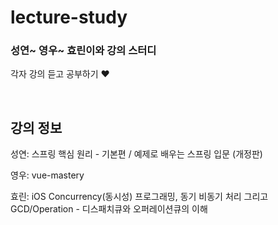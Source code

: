 # lecture-study
### 성연~ 영우~ 효린이와 강의 스터디 

각자 강의 듣고 공부하기 ❤️

<br>

## 강의 정보
성연: 스프링 핵심 원리 - 기본편 / 예제로 배우는 스프링 입문 (개정판)

영우: vue-mastery

효린: iOS Concurrency(동시성) 프로그래밍, 동기 비동기 처리 그리고 GCD/Operation - 디스패치큐와 오퍼레이션큐의 이해
